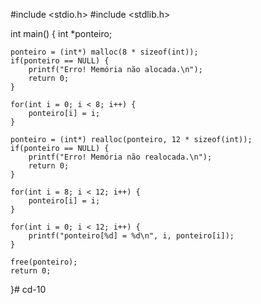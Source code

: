 #include <stdio.h>
#include <stdlib.h>

int main() {
    int *ponteiro;

    ponteiro = (int*) malloc(8 * sizeof(int));
    if(ponteiro == NULL) {
        printf("Erro! Memória não alocada.\n");
        return 0;
    }

    for(int i = 0; i < 8; i++) {
        ponteiro[i] = i;
    }

    ponteiro = (int*) realloc(ponteiro, 12 * sizeof(int));
    if(ponteiro == NULL) {
        printf("Erro! Memória não realocada.\n");
        return 0;
    }

    for(int i = 8; i < 12; i++) {
        ponteiro[i] = i;
    }

    for(int i = 0; i < 12; i++) {
        printf("ponteiro[%d] = %d\n", i, ponteiro[i]);
    }

    free(ponteiro);
    return 0;
}# cd-10
